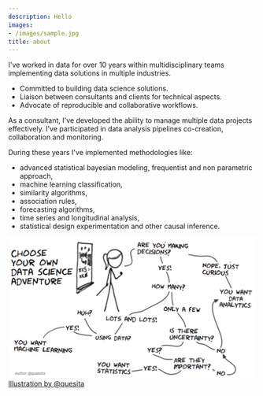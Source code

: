 ```yaml
---
description: Hello
images:
- /images/sample.jpg
title: about
---
```



I've worked in data for over 10 years within 
multidisciplinary teams implementing data solutions in multiple industries. 

- Committed to building data science solutions. 
- Liaison between consultants and clients for technical aspects. 
- Advocate of reproducible and collaborative workflows.

As a consultant, I've developed the ability to manage multiple data projects effectively. 
I've participated in data analysis pipelines co-creation, collaboration and monitoring.

During these years I've implemented methodologies like:

  * advanced statistical bayesian modeling, frequentist and non parametric approach,
  * machine learning classification,
  * similarity algorithms,
  * association rules,
  * forecasting algorithms,
  * time series and longitudinal analysis,
  * statistical design experimentation and other causal inference.


![mm](../img/ds_adventure.png)
[Illustration by @quesita]()